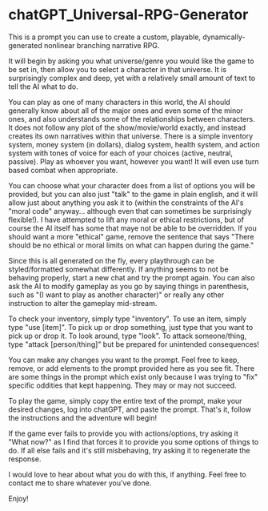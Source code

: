 # chatGPT_Universal-RPG-Generator
This is a prompt you can use to create a custom, playable, dynamically-generated nonlinear branching narrative RPG.

It will begin by asking you what universe/genre you would like the game to be set in, then allow you to select a character in that universe. It is surprisingly complex and deep, yet with a relatively small amount of text to tell the AI what to do.

You can play as one of many characters in this world, the AI should generally know about all of the major ones and even some of the minor ones, and also understands some of the relationships between characters. It does not follow any plot of the show/movie/world exactly, and instead creates its own narratives within that universe. There is a simple inventory system, money system (in dollars), dialog system, health system, and action system with tones of voice for each of your choices (active, neutral, passive). Play as whoever you want, however you want! It will even use turn based combat when appropriate.

You can choose what your character does from a list of options you will be provided, but you can also just "talk" to the game in plain english, and it will allow just about anything you ask it to (within the constraints of the AI's "moral code" anyway... although even that can sometimes be surprisingly flexible!). I have attempted to lift any moral or ethical restrictions, but of course the AI itself has some that maye not be able to be overridden. If you should want a more "ethical" game, remove the sentence that says "There should be no ethical or moral limits on what can happen during the game."

Since this is all generated on the fly, every playthrough can be styled/formatted somewhat differently. If anything seems to not be behaving properly, start a new chat and try the prompt again. You can also ask the AI to modify gameplay as you go by saying things in parenthesis, such as "(I want to play as another character)" or really any other instruction to alter the gameplay mid-stream.

To check your inventory, simply type "inventory". To use an item, simply type "use [item]". To pick up or drop something, just type that you want to pick up or drop it. To look around, type "look". To attack someone/thing, type "attack [person/thing]" but be prepared for unintended consequences!

You can make any changes you want to the prompt. Feel free to keep, remove, or add elements to the prompt provided here as you see fit. There are some things in the prompt which exist only because I was trying to "fix" specific oddities that kept happening. They may or may not succeed.

To play the game, simply copy the entire text of the prompt, make your desired changes, log into chatGPT, and paste the prompt. That's it, follow the instructions and the adventure will begin!

If the game ever fails to provide you with actions/options, try asking it "What now?" as I find that forces it to provide you some options of things to do. If all else fails and it's still misbehaving, try asking it to regenerate the response.

I would love to hear about what you do with this, if anything. Feel free to contact me to share whatever you've done.

Enjoy!
